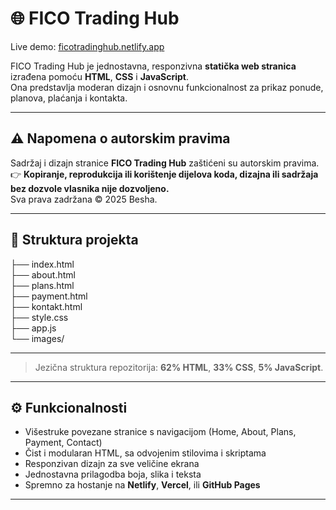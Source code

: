 # 🌐 FICO Trading Hub

Live demo: [ficotradinghub.netlify.app](https://ficotradinghub.netlify.app)

FICO Trading Hub je jednostavna, responzivna **statička web stranica** izrađena pomoću **HTML**, **CSS** i **JavaScript**.  
Ona predstavlja moderan dizajn i osnovnu funkcionalnost za prikaz ponude, planova, plaćanja i kontakta.

---

## ⚠️ Napomena o autorskim pravima

Sadržaj i dizajn stranice **FICO Trading Hub** zaštićeni su autorskim pravima.  
👉 **Kopiranje, reprodukcija ili korištenje dijelova koda, dizajna ili sadržaja bez dozvole vlasnika nije dozvoljeno.**  
Sva prava zadržana © 2025 Besha.

---

## 📁 Struktura projekta

├── index.html         <br>
├── about.html          <br>
├── plans.html           <br>
├── payment.html         <br>
├── kontakt.html        <br>
├── style.css           <br>
├── app.js               <br>
└── images/             <br>


---


> Jezična struktura repozitorija: **62% HTML**, **33% CSS**, **5% JavaScript**.

---

## ⚙️ Funkcionalnosti

- Višestruke povezane stranice s navigacijom (Home, About, Plans, Payment, Contact)  
- Čist i modularan HTML, sa odvojenim stilovima i skriptama  
- Responzivan dizajn za sve veličine ekrana  
- Jednostavna prilagodba boja, slika i teksta  
- Spremno za hostanje na **Netlify**, **Vercel**, ili **GitHub Pages**

---


